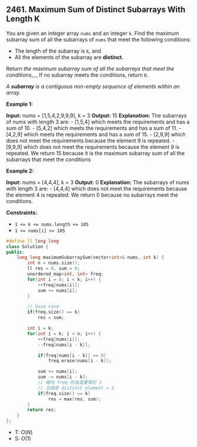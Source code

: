 ## 2461. Maximum Sum of Distinct Subarrays With Length K

You are given an integer array `nums` and an integer `k`. Find the maximum subarray sum of all the subarrays of `nums` that meet the following conditions:

- The length of the subarray is `k`, and
- All the elements of the subarray are **distinct**.

Return _the maximum subarray sum of all the subarrays that meet the conditions__._ If no subarray meets the conditions, return `0`.

_A **subarray** is a contiguous non-empty sequence of elements within an array._

**Example 1:**

**Input:** nums = \[1,5,4,2,9,9,9\], k = 3
**Output:** 15
**Explanation:** The subarrays of nums with length 3 are:
\- \[1,5,4\] which meets the requirements and has a sum of 10.
\- \[5,4,2\] which meets the requirements and has a sum of 11.
\- \[4,2,9\] which meets the requirements and has a sum of 15.
\- \[2,9,9\] which does not meet the requirements because the element 9 is repeated.
\- \[9,9,9\] which does not meet the requirements because the element 9 is repeated.
We return 15 because it is the maximum subarray sum of all the subarrays that meet the conditions

**Example 2:**

**Input:** nums = \[4,4,4\], k = 3
**Output:** 0
**Explanation:** The subarrays of nums with length 3 are:
\- \[4,4,4\] which does not meet the requirements because the element 4 is repeated.
We return 0 because no subarrays meet the conditions.

**Constraints:**

- `1 <= k <= nums.length <= 105`
- `1 <= nums[i] <= 105`

```cpp
#define ll long long
class Solution {
public:
    long long maximumSubarraySum(vector<int>& nums, int k) {
        int n = nums.size();
        ll res = 0, sum = 0;
        unordered_map<int, int> freq;
        for(int i = 0; i < k; i++) {
            ++freq[nums[i]];
            sum += nums[i];
        }

        // base case
        if(freq.size() == k)
            res = sum;

        int i = k;
        for(int i = k; i < n; i++) {
            ++freq[nums[i]];
            --freq[nums[i - k]];

            if(freq[nums[i - k]] == 0)
                freq.erase(nums[i - k]);

            sum += nums[i];
            sum -= nums[i - k];
            // 維持 freq 的長度要等於 3
            // 也就是 distinct element = 3
            if(freq.size() == k)
                res = max(res, sum);
        }
        return res;
    }
};
```

- T: $O(N)$
- S: $O(1)$
